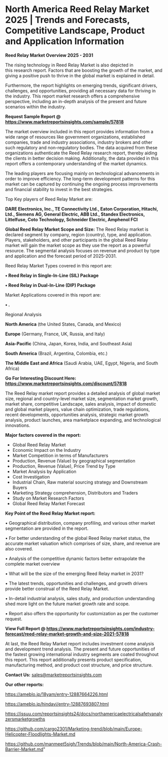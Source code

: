 # North America Reed Relay Market 2025 | Trends and Forecasts, Competitive Landscape, Product and Application Information

<Strong> Reed Relay Market Overview 2025 - 2031</strong>

The rising technology in Reed Relay Market is also depicted in this research report. Factors that are boosting the growth of the market, and giving a positive push to thrive in the global market is explained in detail.

Furthermore, the report highlights on emerging trends, significant drivers, challenges, and opportunities, providing all necessary data for thriving in the industry. This report market research offers a comprehensive perspective, including an in-depth analysis of the present and future scenarios within the industry.

<strong>Request Sample Report @ <a href=https://www.marketreportsinsights.com/sample/57818>https://www.marketreportsinsights.com/sample/57818</a></strong>

The market overview included in this report provides information from a wide range of resources like government organizations, established companies, trade and industry associations, industry brokers and other such regulatory and non-regulatory bodies. The data acquired from these organizations authenticate the Reed Relay research report, thereby aiding the clients in better decision making. Additionally, the data provided in this report offers a contemporary understanding of the market dynamics.

The leading players are focusing mainly on technological advancements in order to improve efficiency. The long-term development patterns for this market can be captured by continuing the ongoing process improvements and financial stability to invest in the best strategies.

Top Key players of Reed Relay Market are:

<strong>DARE Electronics, Inc., TE Connectivity Ltd., Eaton Corporation, Hitachi, Ltd., Siemens AG, General Electric, ABB Ltd., Standex Electronics, Littelfuse, Coto Technology, Schneider Electric, Amphenol FCI</strong>

<strong><b>Global Reed Relay Market Scope and Size:</b></strong>
The Reed Relay market is declared segment by company, region (country), type, and application. Players, stakeholders, and other participants in the global Reed Relay market will gain the market scope as they use the report as a powerful resource. The segmental analysis focuses on revenue and product by type and application and the forecast period of 2025-2031.

Reed Relay Market Types covered in this report are:

<strong>• Reed Relay in Single-In-Line (SIL) Package

• Reed Relay in Dual-In-Line (DIP) Package</strong>

Market Applications covered in this report are:

<strong>• .</strong> 

Regional Analysis

<strong>North America</strong> (the United States, Canada, and Mexico)

<strong>Europe</strong> (Germany, France, UK, Russia, and Italy)

<strong>Asia-Pacific</strong> (China, Japan, Korea, India, and Southeast Asia)

<strong>South America</strong> (Brazil, Argentina, Colombia, etc.)

<strong>The Middle East and Africa</strong> (Saudi Arabia, UAE, Egypt, Nigeria, and South Africa)

<strong>Go For Interesting Discount Here: <a href=https://www.marketreportsinsights.com/discount/57818>https://www.marketreportsinsights.com/discount/57818</a></strong>

The Reed Relay market report provides a detailed analysis of global market size, regional and country-level market size, segmentation market growth, market share, competitive Landscape, sales analysis, impact of domestic and global market players, value chain optimization, trade regulations, recent developments, opportunities analysis, strategic market growth analysis, product launches, area marketplace expanding, and technological innovations.

<strong><b>Major factors covered in the report:</b></strong>
<ul>
  <li>Global Reed Relay Market </li>
  <li>Economic Impact on the Industry</li>
  <li>Market Competition in terms of Manufacturers</li>
  <li>Production, Revenue (Value) by geographical segmentation</li>
  <li>Production, Revenue (Value), Price Trend by Type</li>
  <li>Market Analysis by Application</li>
  <li>Cost Investigation</li>
  <li>Industrial Chain, Raw material sourcing strategy and Downstream Buyers</li>
  <li>Marketing Strategy comprehension, Distributors and Traders</li>
  <li>Study on Market Research Factors</li>
  <li>Global Reed Relay Market Forecast</li>
</ul>

<strong><b>Key Point of the Reed Relay Market report:</b></strong>

• Geographical distribution, company profiling, and various other market segmentation are provided in the report.

• For better understanding of the global Reed Relay market status, the accurate market valuation which comprises of size, share, and revenue are also covered.

• Analysis of the competitive dynamic factors better extrapolate the complete market overview

• What will be the size of the emerging Reed Relay market in 2031?

• The latest trends, opportunities and challenges, and growth drivers provide better construal of the Reed Relay Market.

• In-detail industrial analysis, sales study, and production understanding shed more light on the future market growth rate and scope.

• Report also offers the opportunity for customization as per the customer request.

<strong><b>View Full Report @ <a href=https://www.marketreportsinsights.com/industry-forecast/reed-relay-market-growth-and-size-2021-57818>https://www.marketreportsinsights.com/industry-forecast/reed-relay-market-growth-and-size-2021-57818</a></b></strong>


At last, the Reed Relay Market report includes investment come analysis and development trend analysis. The present and future opportunities of the fastest growing international industry segments are coated throughout this report. This report additionally presents product specification, manufacturing method, and product cost structure, and price structure.

<strong>Contact Us:</strong>
sales@marketreportsinsights.com

<strong>Our other reports:</strong>

<a href=https://ameblo.jp/18yam/entry-12887664226.html>https://ameblo.jp/18yam/entry-12887664226.html</a>

<a href=https://ameblo.jp/hindavi/entry-12887693807.html>https://ameblo.jp/hindavi/entry-12887693807.html</a>

<a href=https://issuu.com/reportsinsights24/docs/northamericaelectricalsafetyanalyzersmarketgrowths>https://issuu.com/reportsinsights24/docs/northamericaelectricalsafetyanalyzersmarketgrowths</a>

<a href=https://github.com/cargo2301/Marketing-trend/blob/main/Europe-Helicopter-Floodlights-Market.md>https://github.com/cargo2301/Marketing-trend/blob/main/Europe-Helicopter-Floodlights-Market.md</a>

<a href=https://github.com/manmeet5sigh/Trends/blob/main/North-America-Crash-Barrier-Market.md>https://github.com/manmeet5sigh/Trends/blob/main/North-America-Crash-Barrier-Market.md</a>"
